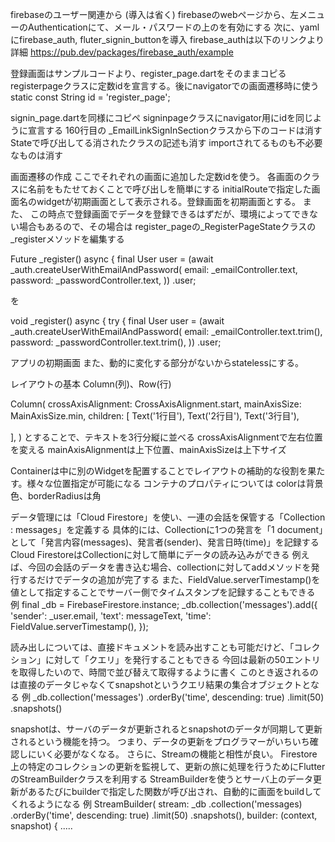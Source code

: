 firebaseのユーザー関連から (導入は省く)
firebaseのwebページから、左メニューのAuthenticationにて、メール・パスワードの上のを有効にする
次に、yamlにfirebase_auth, fluter_signin_buttonを導入
firebase_authは以下のリンクより詳細
https://pub.dev/packages/firebase_auth/example

登録画面はサンプルコードより、register_page.dartをそのままコピる
registerpageクラスに定数idを宣言する。後にnavigatorでの画面遷移時に使う
  static const String id = 'register_page';

signin_page.dartを同様にコピペ
signinpageクラスにnavigator用にidを同じように宣言する
160行目の _EmailLinkSignInSectionクラスから下のコードは消す
Stateで呼び出してる消されたクラスの記述も消す
importされてるものも不必要なものは消す

画面遷移の作成
ここでそれぞれの画面に追加した定数idを使う。
各画面のクラスに名前をもたせておくことで呼び出しを簡単にする
initialRouteで指定した画面名のwidgetが初期画面として表示される。登録画面を初期画面とする。
また、
この時点で登録画面でデータを登録できるはずだが、環境によってできない場合もあるので、その場合は
register_pageの_RegisterPageStateクラスの_registerメソッドを編集する

  Future<void> _register() async {
    final User user = (await _auth.createUserWithEmailAndPassword(
      email: _emailController.text,
      password: _passwordController.text,
    ))
        .user;

  を
  
  void _register() async {
    try {
      final User user = (await _auth.createUserWithEmailAndPassword(
        email: _emailController.text.trim(),
        password: _passwordController.text.trim(),
      ))
         .user;

アプリの初期画面
また、動的に変化する部分がないからstatelessにする。

レイアウトの基本
Column(列)、Row(行)

Column(
  crossAxisAlignment: CrossAxisAlignment.start,
  mainAxisSize: MainAxisSize.min,
  children: [
    Text('1行目'),
    Text('2行目'),
    Text('3行目'),
    
  ],
)
とすることで、テキストを3行分縦に並べる
crossAxisAlignmentで左右位置を変える
mainAxisAlignmentは上下位置、mainAxisSizeは上下サイズ

Containerは中に別のWidgetを配置することでレイアウトの補助的な役割を果たす。様々な位置指定が可能になる
コンテナのプロパティについては
colorは背景色、borderRadiusは角

データ管理には「Cloud Firestore」を使い、一連の会話を保管する「Collection : messages」を定義する
具体的には、Collectionに1つの発言を「1 document」として「発言内容(messages)、発言者(sender)、発言日時(time)」を記録する
Cloud FirestoreはCollectionに対して簡単にデータの読み込みができる
例えば、今回の会話のデータを書き込む場合、collectionに対してaddメソッドを発行するだけでデータの追加が完了する
また、FieldValue.serverTimestamp()を値として指定することでサーバー側でタイムスタンプを記録することもできる
例
final _db = FirebaseFirestore.instance;
_db.collection('messages').add({
               'sender': _user.email,
               'text': messageText,
               'time': FieldValue.serverTimestamp(),
});

読み出しについては、直接ドキュメントを読み出すことも可能だけど、「コレクション」に対して「クエリ」を発行することもできる
今回は最新の50エントリを取得したいので、時間で並び替えて取得するように書く
このとき返されるのは直接のデータじゃなくてsnapshotというクエリ結果の集合オブジェクトとなる
例
_db.collection('messages')
   .orderBy('time', descending: true)
   .limit(50)
   .snapshots()

snapshotは、サーバのデータが更新されるとsnapshotのデータが同期して更新されるという機能を持つ。
つまり、データの更新をプログラマーがいちいち確認しにいく必要がなくなる。
さらに、Streamの機能と相性が良い。
Firestore上の特定のコレクションの更新を監視して、更新の旅に処理を行うためにFlutterのStreamBuilderクラスを利用する
StreamBuilderを使うとサーバ上のデータ更新があるたびにbuilderで指定した関数が呼び出され、自動的に画面をbuildしてくれるようになる
例
StreamBuilder<QuerySnapshot>(
  stream: _db
    .collection('messages)
    .orderBy('time', descending: true)
    .limit(50)
    .snapshots(),
  builder: (context, snapshot) {
.....

